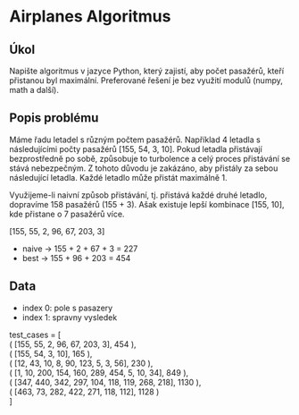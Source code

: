 # Airplanes Algoritmus

## Úkol
Napište algoritmus v jazyce Python, který zajistí, aby počet pasažérů, kteří přistanou byl maximální. 
Preferované řešení je bez využití modulů (numpy, math a další).

## Popis problému
Máme řadu letadel s různým počtem pasažérů. Například 4 letadla s následujícími počty pasažérů [155, 54, 3, 10]. 
Pokud letadla přistávají bezprostředně po sobě, způsobuje to turbolence a celý proces přistávání se stává nebezpečným. 
Z tohoto důvodu je zakázáno, aby přistály za sebou následující letadla. 
Každé letadlo může přistát maximálně 1.

Využijeme-li naivní způsob přistávání, tj. přistává každé druhé letadlo, dopravíme 158 pasažérů (155 + 3). 
Ašak existuje lepší kombinace [155, 10], kde přistane o 7 pasažérů více.

[155, 55, 2, 96, 67, 203, 3] 
- naive -> 155 + 2 + 67 + 3 = 227
- best -> 155 + 96 + 203 = 454

## Data
- index 0: pole s pasazery
- index 1: spravny vysledek

test_cases = [  
    ( [155, 55, 2, 96, 67, 203, 3], 454 ),  
    ( [155, 54, 3, 10], 165 ),  
    ( [12, 43, 10, 8, 90, 123, 5, 3, 56], 230 ),  
    ( [1, 10, 200, 154, 160, 289, 454, 5, 10, 34], 849 ),  
    ( [347, 440, 342, 297, 104, 118, 119, 268, 218], 1130 ),  
    ( [463,  73, 282, 422, 271, 118, 112], 1128 )  
]